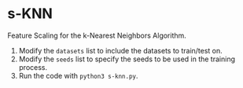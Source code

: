 # s-KNN
Feature Scaling for the k-Nearest Neighbors Algorithm.

1. Modify the `datasets` list to include the datasets to train/test on.
2. Modify the `seeds` list to specify the seeds to be used in the training process.
3. Run the code with `python3 s-knn.py`.
